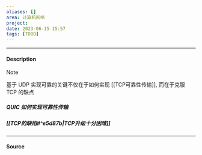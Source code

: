 ```yaml
---
aliases: []
area: 计算机网络
project: 
date: 2023-06-15 15:57
tags: [TDOD]
---
```

---
#### Description
> [!note] 
> 基于 UDP 实现可靠的关键不仅在于如何实现 [[TCP可靠性传输]], 而在于克服 TCP 的缺点

##### QUIC 如何实现可靠性传输

##### [[TCP的缺陷#^e5d87b|TCP升级十分困难]]






---
#### Source
